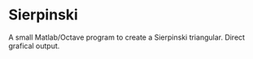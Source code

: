 # Sierpinski
A small Matlab/Octave program to create a Sierpinski triangular. Direct grafical output.

